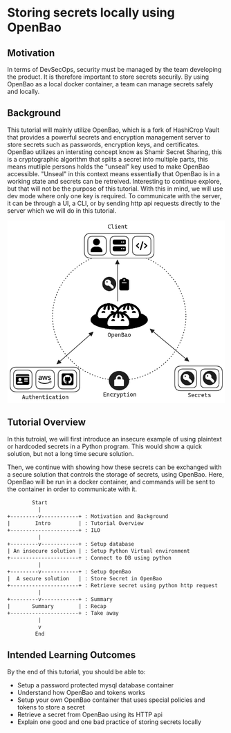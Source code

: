 # Storing secrets locally using OpenBao
## Motivation
In terms of DevSecOps, security must be managed by the team developing the product. It is therefore important to store secrets securily. By using OpenBao as a local docker container, a team can manage secrets safely and locally.

## Background
This tutorial will mainly utilize OpenBao, which is a fork of HashiCrop Vault that provides a powerful secrets and encryption management server to store secrets such as passwords, encryption keys, and certificates. 
OpenBao utilizes an intersting concept know as Shamir Secret Sharing, this is a cryptographic algorithm that splits a secret into multiple parts, this means mutliple persons holds the "unseal" key used to make OpenBao accessible. "Unseal" in this context means essentially that OpenBao is in a working state and secrets can be retreived. Interesting to continue explore, but that will not be the purpose of this tutorial. With this in mind, we will use dev mode where only one key is required. To communicate with the server, it can be through a UI, a CLI, or by sending http api requests directly to the server which we will do in this tutorial.

![openbao](./assets/openbao.png)


## Tutorial Overview
In this tutroial, we will first introduce an insecure example of using plaintext or hardcoded secrets in a Python program. This would show a quick solution, but not a long time secure solution.

Then, we continue with showing how these secrets can be exchanged with a secure solution that controls the storage of secrets, using OpenBao. Here, OpenBao will be run in a docker container, and commands will be sent to the container in order to communicate with it.

```
        Start
          |
+---------v------------+ : Motivation and Background
|        Intro         | : Tutorial Overview
+----------------------+ : ILO
          |
+---------v------------+ : Setup database
| An insecure solution | : Setup Python Virtual environment
+----------------------+ : Connect to DB using python
          |
+---------v------------+ : Setup OpenBao
|  A secure solution   | : Store Secret in OpenBao
+----------------------+ : Retrieve secret using python http request
          |
+---------v------------+ : Summary
|       Summary        | : Recap
+----------------------+ : Take away
          |
          v
         End
 ```

## Intended Learning Outcomes
By the end of this tutorial, you should be able to:
- Setup a password protected mysql database container
- Understand how OpenBao and tokens works
- Setup your own OpenBao container that uses special policies and tokens to store a secret
- Retrieve a secret from OpenBao using its HTTP api
- Explain one good and one bad practice of storing secrets locally 
